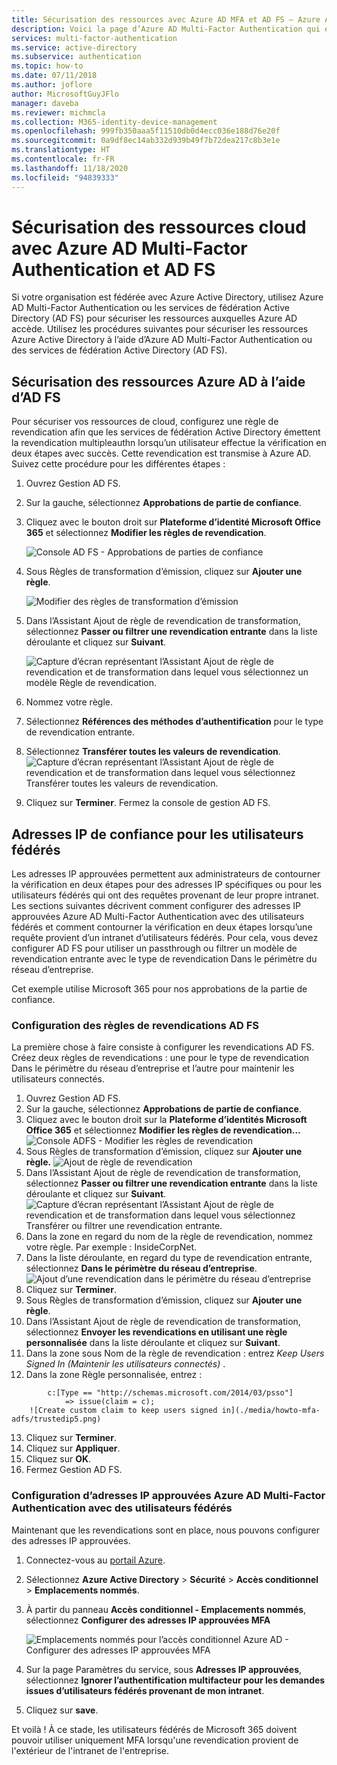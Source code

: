 ```yaml
---
title: Sécurisation des ressources avec Azure AD MFA et AD FS – Azure Active Directory
description: Voici la page d’Azure AD Multi-Factor Authentication qui explique la prise en main d’Azure AD MFA et d’AD FS dans le cloud.
services: multi-factor-authentication
ms.service: active-directory
ms.subservice: authentication
ms.topic: how-to
ms.date: 07/11/2018
ms.author: joflore
author: MicrosoftGuyJFlo
manager: daveba
ms.reviewer: michmcla
ms.collection: M365-identity-device-management
ms.openlocfilehash: 999fb350aaa5f11510db0d4ecc036e188d76e20f
ms.sourcegitcommit: 0a9df8ec14ab332d939b49f7b72dea217c8b3e1e
ms.translationtype: HT
ms.contentlocale: fr-FR
ms.lasthandoff: 11/18/2020
ms.locfileid: "94839333"
---
```

# <a name="securing-cloud-resources-with-azure-ad-multi-factor-authentication-and-ad-fs"></a>Sécurisation des ressources cloud avec Azure AD Multi-Factor Authentication et AD FS

Si votre organisation est fédérée avec Azure Active Directory, utilisez Azure AD Multi-Factor Authentication ou les services de fédération Active Directory (AD FS) pour sécuriser les ressources auxquelles Azure AD accède. Utilisez les procédures suivantes pour sécuriser les ressources Azure Active Directory à l’aide d’Azure AD Multi-Factor Authentication ou des services de fédération Active Directory (AD FS).

## <a name="secure-azure-ad-resources-using-ad-fs"></a>Sécurisation des ressources Azure AD à l’aide d’AD FS

Pour sécuriser vos ressources de cloud, configurez une règle de revendication afin que les services de fédération Active Directory émettent la revendication multipleauthn lorsqu’un utilisateur effectue la vérification en deux étapes avec succès. Cette revendication est transmise à Azure AD. Suivez cette procédure pour les différentes étapes :

1. Ouvrez Gestion AD FS.
2. Sur la gauche, sélectionnez **Approbations de partie de confiance**.
3. Cliquez avec le bouton droit sur **Plateforme d’identité Microsoft Office 365** et sélectionnez **Modifier les règles de revendication**.

   ![Console AD FS - Approbations de parties de confiance](./media/howto-mfa-adfs/trustedip1.png)

4. Sous Règles de transformation d’émission, cliquez sur **Ajouter une règle**.

   ![Modifier des règles de transformation d’émission](./media/howto-mfa-adfs/trustedip2.png)

5. Dans l’Assistant Ajout de règle de revendication de transformation, sélectionnez **Passer ou filtrer une revendication entrante** dans la liste déroulante et cliquez sur **Suivant**.

   ![Capture d’écran représentant l’Assistant Ajout de règle de revendication et de transformation dans lequel vous sélectionnez un modèle Règle de revendication.](./media/howto-mfa-adfs/trustedip3.png)

6. Nommez votre règle. 
7. Sélectionnez **Références des méthodes d’authentification** pour le type de revendication entrante.
8. Sélectionnez **Transférer toutes les valeurs de revendication**.
    ![Capture d’écran représentant l’Assistant Ajout de règle de revendication et de transformation dans lequel vous sélectionnez Transférer toutes les valeurs de revendication.](./media/howto-mfa-adfs/configurewizard.png)
9. Cliquez sur **Terminer**. Fermez la console de gestion AD FS.

## <a name="trusted-ips-for-federated-users"></a>Adresses IP de confiance pour les utilisateurs fédérés

Les adresses IP approuvées permettent aux administrateurs de contourner la vérification en deux étapes pour des adresses IP spécifiques ou pour les utilisateurs fédérés qui ont des requêtes provenant de leur propre intranet. Les sections suivantes décrivent comment configurer des adresses IP approuvées Azure AD Multi-Factor Authentication avec des utilisateurs fédérés et comment contourner la vérification en deux étapes lorsqu’une requête provient d’un intranet d’utilisateurs fédérés. Pour cela, vous devez configurer AD FS pour utiliser un passthrough ou filtrer un modèle de revendication entrante avec le type de revendication Dans le périmètre du réseau d’entreprise.

Cet exemple utilise Microsoft 365 pour nos approbations de la partie de confiance.

### <a name="configure-the-ad-fs-claims-rules"></a>Configuration des règles de revendications AD FS

La première chose à faire consiste à configurer les revendications AD FS. Créez deux règles de revendications : une pour le type de revendication Dans le périmètre du réseau d’entreprise et l’autre pour maintenir les utilisateurs connectés.

1. Ouvrez Gestion AD FS.
2. Sur la gauche, sélectionnez **Approbations de partie de confiance**.
3. Cliquez avec le bouton droit sur la **Plateforme d’identités Microsoft Office 365** et sélectionnez **Modifier les règles de revendication…** 
   ![Console ADFS - Modifier les règles de revendication](./media/howto-mfa-adfs/trustedip1.png)
4. Sous Règles de transformation d’émission, cliquez sur **Ajouter une règle.** 
   ![Ajout de règle de revendication](./media/howto-mfa-adfs/trustedip2.png)
5. Dans l’Assistant Ajout de règle de revendication de transformation, sélectionnez **Passer ou filtrer une revendication entrante** dans la liste déroulante et cliquez sur **Suivant**.
   ![Capture d’écran représentant l’Assistant Ajout de règle de revendication et de transformation dans lequel vous sélectionnez Transférer ou filtrer une revendication entrante.](./media/howto-mfa-adfs/trustedip3.png)
6. Dans la zone en regard du nom de la règle de revendication, nommez votre règle. Par exemple : InsideCorpNet.
7. Dans la liste déroulante, en regard du type de revendication entrante, sélectionnez **Dans le périmètre du réseau d’entreprise**.
   ![Ajout d’une revendication dans le périmètre du réseau d’entreprise](./media/howto-mfa-adfs/trustedip4.png)
8. Cliquez sur **Terminer**.
9. Sous Règles de transformation d’émission, cliquez sur **Ajouter une règle**.
10. Dans l’Assistant Ajout de règle de revendication de transformation, sélectionnez **Envoyer les revendications en utilisant une règle personnalisée** dans la liste déroulante et cliquez sur **Suivant**.
11. Dans la zone sous Nom de la règle de revendication : entrez *Keep Users Signed In (Maintenir les utilisateurs connectés)* .
12. Dans la zone Règle personnalisée, entrez :

```ad-fs-claim-rule
        c:[Type == "http://schemas.microsoft.com/2014/03/psso"]
            => issue(claim = c);
    ![Create custom claim to keep users signed in](./media/howto-mfa-adfs/trustedip5.png)
```

13. Cliquez sur **Terminer**.
14. Cliquez sur **Appliquer**.
15. Cliquez sur **OK**.
16. Fermez Gestion AD FS.

### <a name="configure-azure-ad-multi-factor-authentication-trusted-ips-with-federated-users"></a>Configuration d’adresses IP approuvées Azure AD Multi-Factor Authentication avec des utilisateurs fédérés

Maintenant que les revendications sont en place, nous pouvons configurer des adresses IP approuvées.

1. Connectez-vous au [portail Azure](https://portal.azure.com).
2. Sélectionnez **Azure Active Directory** > **Sécurité** > **Accès conditionnel** > **Emplacements nommés**.
3. À partir du panneau **Accès conditionnel - Emplacements nommés**, sélectionnez **Configurer des adresses IP approuvées MFA**

   ![Emplacements nommés pour l’accès conditionnel Azure AD - Configurer des adresses IP approuvées MFA](./media/howto-mfa-adfs/trustedip6.png)

4. Sur la page Paramètres du service, sous **Adresses IP approuvées**, sélectionnez **Ignorer l’authentification multifacteur pour les demandes issues d’utilisateurs fédérés provenant de mon intranet**.  
5. Cliquez sur **save**.

Et voilà ! À ce stade, les utilisateurs fédérés de Microsoft 365 doivent pouvoir utiliser uniquement MFA lorsqu'une revendication provient de l'extérieur de l'intranet de l'entreprise.
